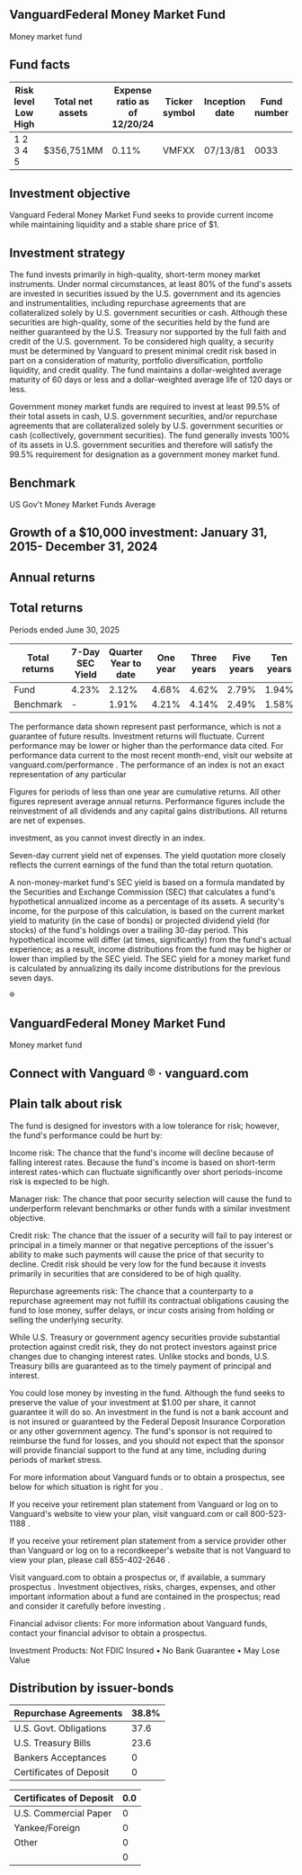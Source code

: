## VanguardFederal Money Market Fund

Money market fund

## Fund facts

| Risk level Low High   | Total net assets   | Expense ratio as of 12/20/24   | Ticker symbol   | Inception date   |   Fund number |
|-----------------------|--------------------|--------------------------------|-----------------|------------------|---------------|
| 1 2 3 4 5             | $356,751MM         | 0.11%                          | VMFXX           | 07/13/81         |          0033 |

## Investment objective

Vanguard Federal Money Market Fund seeks to provide current income while maintaining liquidity and a stable share price of $1.

## Investment strategy

The fund invests primarily in high-quality, short-term money market instruments. Under normal circumstances, at least 80% of the fund's assets are invested in securities issued by the U.S. government and its agencies and instrumentalities, including repurchase agreements that are collateralized solely by U.S. government securities or cash. Although these securities are high-quality, some of the securities held by the fund are neither guaranteed by the U.S. Treasury nor supported by the full faith and credit of the U.S. government. To be considered high quality, a security must be determined by Vanguard to present minimal credit risk based in part on a consideration of maturity, portfolio diversification, portfolio liquidity, and credit quality. The fund maintains a dollar-weighted average maturity of 60 days or less and a dollar-weighted average life of 120 days or less.

Government money market funds are required to invest at least 99.5% of their total assets in cash, U.S. government securities, and/or repurchase agreements that are collateralized solely by U.S. government securities or cash (collectively, government securities). The fund generally invests 100% of its assets in U.S. government securities and therefore will satisfy the 99.5% requirement for designation as a government money market fund.

## Benchmark

US Gov't Money Market Funds Average

## Growth of a $10,000 investment:  January 31, 2015-  December 31, 2024

<!-- image -->

## Annual returns

<!-- image -->

## Total returns

Periods ended June 30, 2025

| Total returns   | 7-Day SEC Yield   | Quarter Year to date   | One year   | Three years   | Five years   | Ten years   |
|-----------------|-------------------|------------------------|------------|---------------|--------------|-------------|
| Fund            | 4.23%             | 2.12%                  | 4.68%      | 4.62%         | 2.79%        | 1.94%       |
| Benchmark       | -                 | 1.91%                  | 4.21%      | 4.14%         | 2.49%        | 1.58%       |

The performance data shown represent past performance, which is not a guarantee of future results. Investment returns will fluctuate. Current performance may be lower or higher than the performance data cited. For performance data current to the most recent month-end, visit our website at vanguard.com/performance  . The performance of an index is not an exact representation of any particular

Figures for periods of less than one year are cumulative returns. All other figures represent average annual returns. Performance figures include the reinvestment of all dividends and any capital gains distributions. All returns are net of expenses.

investment, as you cannot invest directly in an index.

Seven-day current yield net of expenses. The yield quotation more closely reflects the current earnings of the fund than the total return quotation.

A non-money-market fund's SEC yield is based on a formula mandated by the Securities and Exchange Commission (SEC) that calculates a fund's hypothetical annualized income as a percentage of its assets. A security's income, for the purpose of this calculation, is based on the current market yield to maturity (in the case of bonds) or projected dividend yield (for stocks) of the fund's holdings over a trailing 30-day period. This hypothetical income will differ (at times, significantly) from the fund's actual experience; as a result, income distributions from the fund may be higher or lower than implied by the SEC yield. The SEC yield for a money market fund is calculated by annualizing its daily income distributions for the previous seven days.

®

<!-- image -->

## VanguardFederal Money Market Fund

Money market fund

## Connect with Vanguard   ® ·    vanguard.com

## Plain talk about risk

The fund is designed for investors with a low tolerance for risk; however, the fund's performance could be hurt by:

Income risk: The chance that the fund's income will decline because of falling interest rates. Because the fund's income is based on short-term interest rates-which can fluctuate significantly over short periods-income risk is expected to be high.

Manager risk: The chance that poor security selection will cause the fund to underperform relevant benchmarks or other funds with a similar investment objective.

Credit risk: The chance that the issuer of a security will fail to pay interest or principal in a timely manner or that negative perceptions of the issuer's ability to make such payments will cause the price of that security to decline. Credit risk should be very low for the fund because it invests primarily in securities that are considered to be of high quality.

Repurchase agreements risk: The chance that a counterparty to a repurchase agreement may not fulfill its contractual obligations causing the fund to lose money, suffer delays, or incur costs arising from holding or selling the underlying security.

While U.S. Treasury or government agency securities provide substantial protection against credit risk, they do not protect investors against price changes due to changing interest rates. Unlike stocks and bonds, U.S. Treasury bills are guaranteed as to the timely payment of principal and interest.

You could lose money by investing in the fund. Although the fund seeks to preserve the value of your investment at $1.00 per share, it cannot guarantee it will do so. An investment in the fund is not a bank account and is not insured or guaranteed by the Federal Deposit Insurance Corporation or any other government agency. The fund's sponsor is not required to reimburse the fund for losses, and you should not expect that the sponsor will provide financial support to the fund at any time, including during periods of market stress.

For more information about Vanguard funds or to obtain a prospectus, see below for which situation is right for you .

If you receive your retirement plan statement from Vanguard or log on to Vanguard's website to view your plan, visit vanguard.com or call 800-523-1188 .

If you receive your retirement plan statement from a service provider other than Vanguard or log on to a recordkeeper's website that is not Vanguard to view your plan, please call 855-402-2646 .

Visit vanguard.com to obtain a prospectus or, if available, a summary prospectus . Investment objectives, risks, charges, expenses, and other important information about a fund are contained in the prospectus; read and consider it carefully before investing .

Financial advisor clients: For more information about Vanguard funds, contact your financial advisor to obtain a prospectus.

Investment Products: Not FDIC Insured • No Bank Guarantee • May Lose Value

## Distribution by issuer-bonds

| Repurchase Agreements   |   38.8% |
|-------------------------|---------|
| U.S. Govt. Obligations  |    37.6 |
| U.S. Treasury Bills     |    23.6 |
| Bankers Acceptances     |     0   |
| Certificates of Deposit |     0   |

<!-- image -->

<!-- image -->

<!-- image -->

<!-- image -->

<!-- image -->

<!-- image -->

<!-- image -->

<!-- image -->

<!-- image -->

<!-- image -->

| Certificates of Deposit   |   0.0 |
|---------------------------|-------|
| U.S. Commercial Paper     |     0 |
| Yankee/Foreign            |     0 |
| Other                     |     0 |
|                           |     0 |